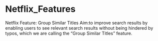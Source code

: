 # Netflix_Features
Netflix Feature: Group Similar Titles
Aim:to improve search results by enabling users to see relevant search results without being hindered by typos, which we are calling the “Group Similar Titles” feature.
